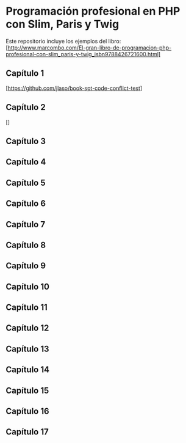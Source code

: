 # Programación profesional en PHP con Slim, Paris y Twig

Este repositorio incluye los ejemplos del libro: [http://www.marcombo.com/El-gran-libro-de-programacion-php-profesional-con-slim_paris-y-twig_isbn9788426721600.html]

## Capítulo 1

[https://github.com/jlaso/book-spt-code-conflict-test]

## Capítulo 2

[]

## Capítulo 3

## Capítulo 4

## Capítulo 5

## Capítulo 6

## Capítulo 7



## Capítulo 8

## Capítulo 9

## Capítulo 10

## Capítulo 11

## Capítulo 12

## Capítulo 13

## Capítulo 14

## Capítulo 15

## Capítulo 16

## Capítulo 17
